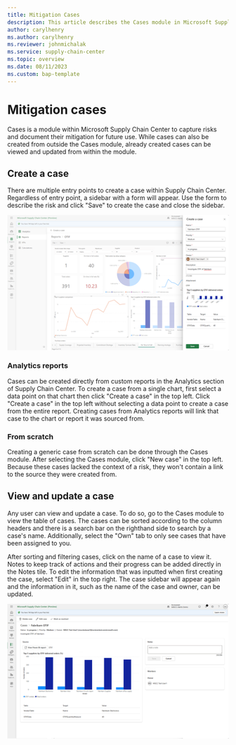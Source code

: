 ```yaml
---
title: Mitigation Cases
description: This article describes the Cases module in Microsoft Supply Chain Center.
author: carylhenry
ms.author: carylhenry
ms.reviewer: johnmichalak
ms.service: supply-chain-center
ms.topic: overview
ms.date: 08/11/2023
ms.custom: bap-template
---
```


# Mitigation cases

Cases is a module within Microsoft Supply Chain Center to capture risks and document their mitigation for future use. While cases can also be created from outside the Cases module, already created cases can be viewed and updated from within the module.

## Create a case

There are multiple entry points to create a case within Supply Chain Center. Regardless of entry point, a sidebar with a form will appear. Use the form to describe the risk and click "Save" to create the case and close the sidebar.

![Screenshot of a case being made from an Analytics report.](media/create-case.png)

### Analytics reports

Cases can be created directly from custom reports in the Analytics section of Supply Chain Center. To create a case from a single chart, first select a data point on that chart then click "Create a case" in the top left. Click "Create a case" in the top left without selecting a data point to create a case from the entire report. Creating cases from Analytics reports will link that case to the chart or report it was sourced from.

### From scratch

Creating a generic case from scratch can be done through the Cases module. After selecting the Cases module, click "New case" in the top left. Because these cases lacked the context of a risk, they won't contain a link to the source they were created from.

## View and update a case

Any user can view and update a case. To do so, go to the Cases module to view the table of cases. The cases can be sorted according to the column headers and there is a search bar on the righthand side to search by a case's name. Additionally, select the "Own" tab to only see cases that have been assigned to you.

After sorting and filtering cases, click on the name of a case to view it. Notes to keep track of actions and their progress can be added directly in the Notes tile. To edit the information that was inputted when first creating the case, select "Edit" in the top right. The case sidebar will appear again and the information in it, such as the name of the case and owner, can be updated.

![Screenshot of the details of a case made from an Analytics chart.](media/case-details.png)
